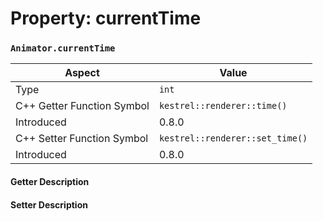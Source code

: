 
# Property: currentTime
### `Animator.currentTime`

| Aspect | Value |
| --- | --- |
| Type | `int` |
| C++ Getter Function Symbol | `kestrel::renderer::time()` |
| Introduced | 0.8.0 |
| C++ Setter Function Symbol | `kestrel::renderer::set_time()` |
| Introduced | 0.8.0 |

#### Getter Description

#### Setter Description

